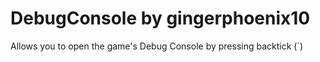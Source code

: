 # DebugConsole by gingerphoenix10
Allows you to open the game's Debug Console by pressing backtick (`)